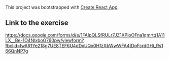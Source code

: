 This project was bootstrapped with [Create React App](https://github.com/facebook/create-react-app).

## Link to the exercise 

https://docs.google.com/forms/d/e/1FAIpQLSfRULr7JZ1XPioOFna1qmrtq1A11LX__Be-1O4NlxboG760pw/viewform?fbclid=IwAR1Ye218g7UE8TEF6U4dDxUQx0HfzXbWwWFA4tDpFcrdGHi_Rs166QnNP7g